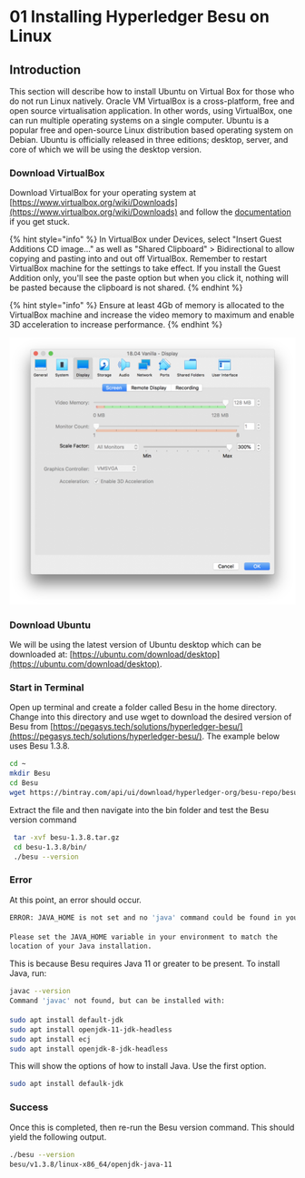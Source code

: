# 01 Installing Hyperledger Besu on Linux

## Introduction

This section will describe how to install Ubuntu on Virtual Box for those who do not run Linux natively. Oracle VM VirtualBox is a cross-platform, free and open source virtualisation application. In other words, using VirtualBox, one can run multiple operating systems on a single computer. Ubuntu is a popular free and open-source Linux distribution based operating system on Debian. Ubuntu is officially released in three editions; desktop, server, and core of which we will be using the desktop version.

### Download VirtualBox

Download VirtualBox for your operating system at [https://www.virtualbox.org/wiki/Downloads](https://www.virtualbox.org/wiki/Downloads) and follow the [documentation](https://www.virtualbox.org/wiki/End-user_documentation) if you get stuck.

{% hint style="info" %}
In VirtualBox under Devices, select "Insert Guest Additions CD image..." as well as "Shared Clipboard" &gt; Bidirectional to allow copying and pasting into and out off VirtualBox. Remember to restart VirtualBox machine for the settings to take effect. If you install the Guest Addition only, you'll see the paste option but when you click it, nothing will be pasted because the clipboard is not shared.
{% endhint %}

{% hint style="info" %}
Ensure at least 4Gb of memory is allocated to the VirtualBox machine and increase the video memory to maximum and enable 3D acceleration to increase performance.
{% endhint %}

![Increase performance with 128Mb of video memory and enabled 3D acceleration.](.gitbook/assets/screen-shot-2020-02-03-at-2.57.50-pm.png)

### Download Ubuntu

We will be using the latest version of Ubuntu desktop which can be downloaded at: [https://ubuntu.com/download/desktop](https://ubuntu.com/download/desktop).

### Start in Terminal

Open up terminal and create a folder called Besu in the home directory. Change into this directory and use wget to download the desired version of Besu from [https://pegasys.tech/solutions/hyperledger-besu/](https://pegasys.tech/solutions/hyperledger-besu/). The example below uses Besu 1.3.8.

```bash
cd ~
mkdir Besu
cd Besu
wget https://bintray.com/api/ui/download/hyperledger-org/besu-repo/besu-1.3.8.tar.gz
```

Extract the file and then navigate into the bin folder and test the Besu version command

```bash
 tar -xvf besu-1.3.8.tar.gz 
 cd besu-1.3.8/bin/
 ./besu --version
```

### Error

At this point, an error should occur.

```bash
ERROR: JAVA_HOME is not set and no 'java' command could be found in your PATH.

Please set the JAVA_HOME variable in your environment to match the
location of your Java installation.
```

This is because Besu requires Java 11 or greater to be present. To install Java, run:

```bash
javac --version
Command 'javac' not found, but can be installed with:

sudo apt install default-jdk            
sudo apt install openjdk-11-jdk-headless
sudo apt install ecj                    
sudo apt install openjdk-8-jdk-headless
```

This will show the options of how to install Java. Use the first option.

```bash
sudo apt install defaulk-jdk
```

### Success

Once this is completed, then re-run the Besu version command. This should yield the following output.

```bash
./besu --version
besu/v1.3.8/linux-x86_64/openjdk-java-11
```

